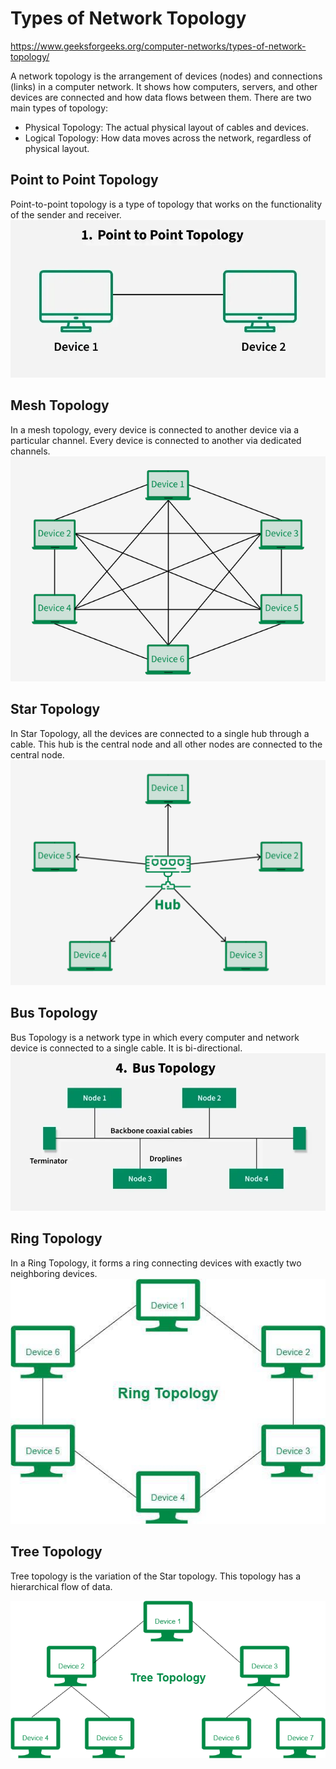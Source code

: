 # Types of Network Topology
https://www.geeksforgeeks.org/computer-networks/types-of-network-topology/

A network topology is the arrangement of devices (nodes) and connections (links) in a computer network. It shows how computers, servers, and other devices are connected and how data flows between them. There are two main types of topology:

- Physical Topology: The actual physical layout of cables and devices.
- Logical Topology: How data moves across the network, regardless of physical layout.

## Point to Point Topology
Point-to-point topology is a type of topology that works on the functionality of the sender and receiver. 
![1](./images/types_of_physical_topology_2.webp)

## Mesh Topology
In a mesh topology, every device is connected to another device via a particular channel. Every device is connected to another via dedicated channels. 
![2](./images/Mesh-Topology-660.png)

## Star Topology
In Star Topology, all the devices are connected to a single hub through a cable. This hub is the central node and all other nodes are connected to the central node. 
![3](./images/Star-Topology.png)

## Bus Topology
Bus Topology is a network type in which every computer and network device is connected to a single cable. It is bi-directional. 
![4](./images/bus_topology.webp)

## Ring Topology
In a Ring Topology, it forms a ring connecting devices with exactly two neighboring devices. 
![5](./images/ring-topology.jpg)

## Tree Topology
Tree topology is the variation of the Star topology. This topology has a hierarchical flow of data. 

![6](./images/Tree-topology.png)
